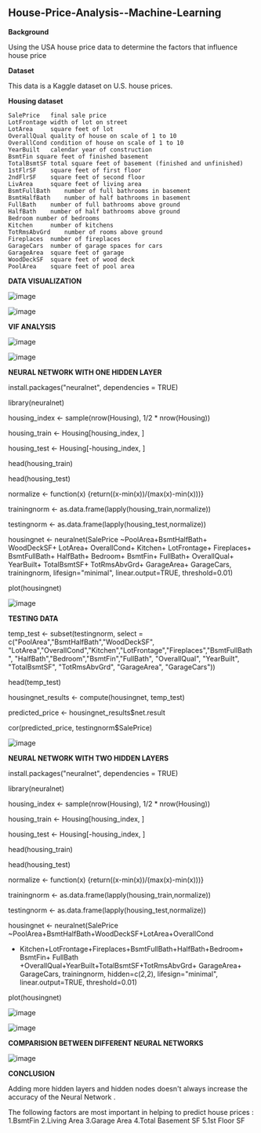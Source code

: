 ## House-Price-Analysis--Machine-Learning

**Background**

Using the USA house price data to determine the factors that influence house price

**Dataset**

This data is a Kaggle dataset on U.S. house prices.

**Housing dataset**

	SalePrice	final sale price
	LotFrontage	width of lot on street
	LotArea		square feet of lot
	OverallQual	quality of house on scale of 1 to 10
	OverallCond	condition of house on scale of 1 to 10
	YearBuilt	calendar year of construction
	BsmtFin	square feet of finished basement
	TotalBsmtSF	total square feet of basement (finished and unfinished)
	1stFlrSF	square feet of first floor
	2ndFlrSF	square feet of second floor
	LivArea		square feet of living area
	BsmtFullBath	number of full bathrooms in basement
	BsmtHalfBath	number of half bathrooms in basement
	FullBath	number of full bathrooms above ground
	HalfBath	number of half bathrooms above ground
	Bedroom	number of bedrooms
	Kitchen		number of kitchens
	TotRmsAbvGrd	number of rooms above ground
	Fireplaces	number of fireplaces
	GarageCars	number of garage spaces for cars
	GarageArea	square feet of garage
	WoodDeckSF	square feet of wood deck
	PoolArea	square feet of pool area
  
  **DATA VISUALIZATION**
  
  ![image](https://user-images.githubusercontent.com/100436462/221032594-b48c21bf-b945-4bdb-9152-8609d59ea7e1.png)

![image](https://user-images.githubusercontent.com/100436462/221032728-41bc9035-36c5-4538-920b-da0a79d9b601.png)

**VIF ANALYSIS**

![image](https://user-images.githubusercontent.com/100436462/221032901-6501c99a-73aa-473c-b779-cf94548a7cbf.png)

![image](https://user-images.githubusercontent.com/100436462/221032974-ca6bcb8f-1ee9-48d0-9fa6-e7ce50156474.png)

**NEURAL NETWORK WITH ONE HIDDEN LAYER**

install.packages("neuralnet", dependencies = TRUE)

library(neuralnet)

housing_index <- sample(nrow(Housing), 1/2 * nrow(Housing))

housing_train <- Housing[housing_index, ]

housing_test <- Housing[-housing_index, ]

head(housing_train)

 head(housing_test)
 
normalize <- function(x) {return((x-min(x))/(max(x)-min(x)))}

trainingnorm <- as.data.frame(lapply(housing_train,normalize))

testingnorm <- as.data.frame(lapply(housing_test,normalize))

housingnet <- neuralnet(SalePrice ~PoolArea+BsmtHalfBath+ WoodDeckSF+ LotArea+ OverallCond+ Kitchen+ LotFrontage+ Fireplaces+ BsmtFullBath+ HalfBath+ Bedroom+ BsmtFin+ FullBath+ OverallQual+ YearBuilt+ TotalBsmtSF+ TotRmsAbvGrd+ GarageArea+ GarageCars, trainingnorm, lifesign="minimal", linear.output=TRUE, threshold=0.01)

plot(housingnet)

![image](https://user-images.githubusercontent.com/100436462/221033564-2eeb4ead-a069-4af3-b42d-1e72b538a1e0.png)

**TESTING DATA**

temp_test <- subset(testingnorm, select = c("PoolArea","BsmtHalfBath","WoodDeckSF",
"LotArea","OverallCond","Kitchen","LotFrontage","Fireplaces","BsmtFullBath",
"HalfBath","Bedroom","BsmtFin","FullBath", "OverallQual", "YearBuilt", "TotalBsmtSF", "TotRmsAbvGrd", "GarageArea", "GarageCars"))

head(temp_test)

housingnet_results <- compute(housingnet, temp_test)

predicted_price <- housingnet_results$net.result

cor(predicted_price, testingnorm$SalePrice)

![image](https://user-images.githubusercontent.com/100436462/221033984-8d404374-aa0e-4d30-a084-41a68f84a79b.png)

**NEURAL NETWORK WITH TWO HIDDEN LAYERS**

install.packages("neuralnet", dependencies = TRUE)

library(neuralnet)

housing_index <- sample(nrow(Housing), 1/2 * nrow(Housing))

housing_train <- Housing[housing_index, ]

housing_test <- Housing[-housing_index, ]

head(housing_train)

 head(housing_test)
 
normalize <- function(x) {return((x-min(x))/(max(x)-min(x)))}

trainingnorm <- as.data.frame(lapply(housing_train,normalize))

testingnorm <- as.data.frame(lapply(housing_test,normalize))

housingnet <- neuralnet(SalePrice ~PoolArea+BsmtHalfBath+WoodDeckSF+LotArea+OverallCond
+ Kitchen+LotFrontage+Fireplaces+BsmtFullBath+HalfBath+Bedroom+ BsmtFin+ FullBath
+OverallQual+YearBuilt+TotalBsmtSF+TotRmsAbvGrd+ GarageArea+ GarageCars, trainingnorm, hidden=c(2,2), lifesign="minimal", linear.output=TRUE, threshold=0.01)

plot(housingnet)

![image](https://user-images.githubusercontent.com/100436462/221034480-cfee0984-325c-4776-9c37-2ccee4ceb2ee.png)

![image](https://user-images.githubusercontent.com/100436462/221034537-f807cde5-5d9c-43ff-b5bc-201ed19169ff.png)

**COMPARISION BETWEEN DIFFERENT NEURAL NETWORKS**

![image](https://user-images.githubusercontent.com/100436462/221034868-4ff7a66c-5db5-4f33-9954-f452d6bb1237.png)

**CONCLUSION**

Adding more hidden layers and hidden nodes doesn't always increase the accuracy of the Neural Network .

The following factors are most important in helping to predict house prices :
1.BsmtFin
2.Living Area
3.Garage Area
4.Total Basement SF
5.1st Floor SF









	
